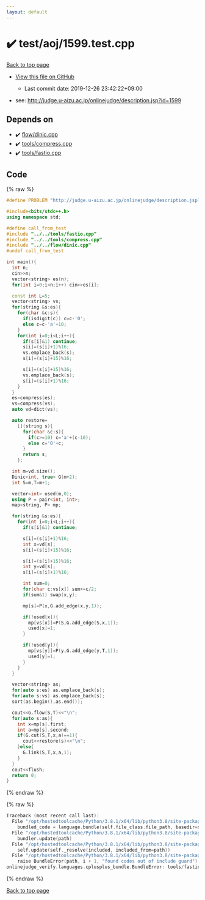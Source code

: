 ```yaml
---
layout: default
---
```


<!-- mathjax config similar to math.stackexchange -->
<script type="text/javascript" async
  src="https://cdnjs.cloudflare.com/ajax/libs/mathjax/2.7.5/MathJax.js?config=TeX-MML-AM_CHTML">
</script>
<script type="text/x-mathjax-config">
  MathJax.Hub.Config({
    TeX: { equationNumbers: { autoNumber: "AMS" }},
    tex2jax: {
      inlineMath: [ ['$','$'] ],
      processEscapes: true
    },
    "HTML-CSS": { matchFontHeight: false },
    displayAlign: "left",
    displayIndent: "2em"
  });
</script>

<script type="text/javascript" src="https://cdnjs.cloudflare.com/ajax/libs/jquery/3.4.1/jquery.min.js"></script>
<script src="https://cdn.jsdelivr.net/npm/jquery-balloon-js@1.1.2/jquery.balloon.min.js" integrity="sha256-ZEYs9VrgAeNuPvs15E39OsyOJaIkXEEt10fzxJ20+2I=" crossorigin="anonymous"></script>
<script type="text/javascript" src="../../../assets/js/copy-button.js"></script>
<link rel="stylesheet" href="../../../assets/css/copy-button.css" />


# :heavy_check_mark: test/aoj/1599.test.cpp

<a href="../../../index.html">Back to top page</a>

* <a href="{{ site.github.repository_url }}/blob/master/test/aoj/1599.test.cpp">View this file on GitHub</a>
    - Last commit date: 2019-12-26 23:42:22+09:00


* see: <a href="http://judge.u-aizu.ac.jp/onlinejudge/description.jsp?id=1599">http://judge.u-aizu.ac.jp/onlinejudge/description.jsp?id=1599</a>


## Depends on

* :heavy_check_mark: <a href="../../../library/flow/dinic.cpp.html">flow/dinic.cpp</a>
* :heavy_check_mark: <a href="../../../library/tools/compress.cpp.html">tools/compress.cpp</a>
* :heavy_check_mark: <a href="../../../library/tools/fastio.cpp.html">tools/fastio.cpp</a>


## Code

<a id="unbundled"></a>
{% raw %}
```cpp
#define PROBLEM "http://judge.u-aizu.ac.jp/onlinejudge/description.jsp?id=1599"

#include<bits/stdc++.h>
using namespace std;

#define call_from_test
#include "../../tools/fastio.cpp"
#include "../../tools/compress.cpp"
#include "../../flow/dinic.cpp"
#undef call_from_test

int main(){
  int n;
  cin>>n;
  vector<string> es(n);
  for(int i=0;i<n;i++) cin>>es[i];

  const int L=5;
  vector<string> vs;
  for(string &s:es){
    for(char &c:s){
      if(isdigit(c)) c=c-'0';
      else c=c-'a'+10;
    }
    for(int i=0;i<L;i++){
      if(s[i]&1) continue;
      s[i]=(s[i]+1)%16;
      vs.emplace_back(s);
      s[i]=(s[i]+15)%16;

      s[i]=(s[i]+15)%16;
      vs.emplace_back(s);
      s[i]=(s[i]+1)%16;
    }
  }
  es=compress(es);
  vs=compress(vs);
  auto vd=dict(vs);

  auto restore=
    [](string s){
      for(char &c:s){
        if(c>=10) c='a'+(c-10);
        else c='0'+c;
      }
      return s;
    };

  int m=vd.size();
  Dinic<int, true> G(m+2);
  int S=m,T=m+1;

  vector<int> used(m,0);
  using P = pair<int, int>;
  map<string, P> mp;

  for(string &s:es){
    for(int i=0;i<L;i++){
      if(s[i]&1) continue;

      s[i]=(s[i]+1)%16;
      int x=vd[s];
      s[i]=(s[i]+15)%16;

      s[i]=(s[i]+15)%16;
      int y=vd[s];
      s[i]=(s[i]+1)%16;

      int sum=0;
      for(char c:vs[x]) sum+=c/2;
      if(sum&1) swap(x,y);

      mp[s]=P(x,G.add_edge(x,y,1));

      if(!used[x]){
        mp[vs[x]]=P(S,G.add_edge(S,x,1));
        used[x]=1;
      }

      if(!used[y]){
        mp[vs[y]]=P(y,G.add_edge(y,T,1));
        used[y]=1;
      }
    }
  }

  vector<string> as;
  for(auto s:es) as.emplace_back(s);
  for(auto s:vs) as.emplace_back(s);
  sort(as.begin(),as.end());

  cout<<G.flow(S,T)<<"\n";
  for(auto s:as){
    int x=mp[s].first;
    int a=mp[s].second;
    if(G.cut(S,T,x,a)==1){
      cout<<restore(s)<<"\n";
    }else{
      G.link(S,T,x,a,1);
    }
  }
  cout<<flush;
  return 0;
}

```
{% endraw %}

<a id="bundled"></a>
{% raw %}
```cpp
Traceback (most recent call last):
  File "/opt/hostedtoolcache/Python/3.8.1/x64/lib/python3.8/site-packages/onlinejudge_verify/docs.py", line 347, in write_contents
    bundled_code = language.bundle(self.file_class.file_path, basedir=self.cpp_source_path)
  File "/opt/hostedtoolcache/Python/3.8.1/x64/lib/python3.8/site-packages/onlinejudge_verify/languages/cplusplus.py", line 63, in bundle
    bundler.update(path)
  File "/opt/hostedtoolcache/Python/3.8.1/x64/lib/python3.8/site-packages/onlinejudge_verify/languages/cplusplus_bundle.py", line 182, in update
    self.update(self._resolve(included, included_from=path))
  File "/opt/hostedtoolcache/Python/3.8.1/x64/lib/python3.8/site-packages/onlinejudge_verify/languages/cplusplus_bundle.py", line 151, in update
    raise BundleError(path, i + 1, "found codes out of include guard")
onlinejudge_verify.languages.cplusplus_bundle.BundleError: tools/fastio.cpp: line 5: found codes out of include guard

```
{% endraw %}

<a href="../../../index.html">Back to top page</a>

